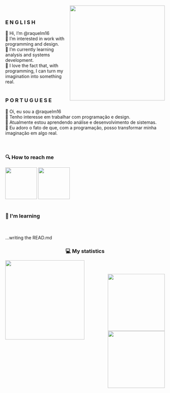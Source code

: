 <img align="right" width="300px" style="margin-top:-20px"  src="https://sdk.bitmoji.com/render/panel/e0c8b93f-c246-46e8-9db2-ec0cb01ec9eb-ff4c64b6-a138-42a8-87f8-b0615868c0f9-v1.png?transparent=1&palette=1" width="300" height="300" class="media-object  img-responsive img-thumbnail">
   
   <h3>E N G L I S H </h3> 
   👋 Hi, I’m @raquelm16 <br>
   👀 I’m interested in work with programming and design. <br>
   🌱 I’m currently learning analysis and systems development. <br>
   💞️ I love the fact that, with programming, I can turn my imagination into something real. <br>
   <br>
   <h3>P O R T U G U E S E </h3>
   👋 Oi, eu sou a @raquelm16 <br>
   👀 Tenho interesse em trabalhar com programação e design. <br>
   🌱 Atualmente estou aprendendo análise e desenvolvimento de sistemas. <br>
   💞️ Eu adoro o fato de que, com a programação, posso transformar minha imaginação em algo real. <br>
<br>
<br>

 
<h3 align="left">🔍 How to reach me</h3>

<a href="https://www.linkedin.com/in/raquelmc/"><img src="https://user-images.githubusercontent.com/100868145/170832845-13e0fd24-16f7-4b30-988f-fc01ab7acc40.png" width="100" height="100"  class="media-object  img-responsive img-thumbnail"></a>
<a href="mailto:raquelmc365@gmail.com"><img src="https://user-images.githubusercontent.com/100868145/170833005-34940b65-11c5-486d-900b-6ab72ff895a2.png" width="100" height="100"  class="media-object  img-responsive img-thumbnail"></a>
<br>
<br>

<h3 align="left">💾 I'm learning </h3>
<br>
<br>
...writing the READ.md



<h3 align="center"> 💻 My statistics</h3> 
<br>
<a href="https://github.com/raquelm16">
    <img align="left" width="250px" style="margin-top:-20px"  src="https://sdk.bitmoji.com/render/panel/c8a02b82-fa5e-4668-933f-b6517c8518b0-ff4c64b6-a138-42a8-87f8-b0615868c0f9-v1.png?transparent=1&palette=1" width="250" height="250" class="media-object  img-responsive img-thumbnail">
   
  <h3 align="right"><img height="180em" src="https://github-readme-stats-eight-theta.vercel.app/api?username=raquelm16&show_icons=true&theme=algolia&include_all_commits=true&count_private=true"/>
     <br>
  <img height="180em" src="https://github-readme-stats-eight-theta.vercel.app/api/top-langs/?username=raquelm16&layout=compact&langs_count=8&theme=algolia"/></h3>
     <br>
   

